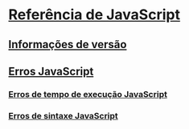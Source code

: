 # [Referência de JavaScript](javascript-reference.md)
## [Informações de versão](javascript-version-information.md)
## [Erros JavaScript](javascript-errors.md)
### [Erros de tempo de execução JavaScript](javascript-run-time-errors.md)
### [Erros de sintaxe JavaScript](javascript-syntax-errors.md)